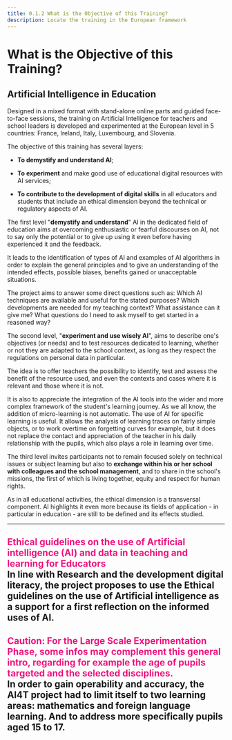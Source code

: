 ```yaml
---
title: 0.1.2 What is the Objective of this Training?
description: Locate the training in the European framework
---
```


# What is the Objective of this Training?

## Artificial Intelligence in Education

Designed in a mixed format with stand-alone online parts and guided face-to-face sessions, the training on Artificial Intelligence for teachers and school leaders is developed and experimented at the European level in 5 countries: France, Ireland, Italy, Luxembourg, and Slovenia.

The objective of this training has several layers:

-   **To demystify and understand AI**;

-   **To experiment** and make good use of educational digital resources with AI services;

-   **To contribute to the development of digital skills** in all educators and students that include an ethical dimension beyond the technical or regulatory aspects of AI.

The first level "**demystify and understand**" AI in the dedicated field of education aims at overcoming enthusiastic or fearful discourses on AI, not to say only the potential or to give up using it even before having experienced it and the feedback.

It leads to the identification of types of AI and examples of AI algorithms in order to explain the general principles and to give an understanding of the intended effects, possible biases, benefits gained or unacceptable situations.

The project aims to answer some direct questions such as: Which AI techniques are available and useful for the stated purposes? Which developments are needed for my teaching context? What assistance can it give me? What questions do I need to ask myself to get started in a reasoned way?

The second level, "**experiment and use wisely AI**", aims to describe one's objectives (or needs) and to test resources dedicated to learning, whether or not they are adapted to the school context, as long as they respect the regulations on personal data in particular.

The idea is to offer teachers the possibility to identify, test and assess the benefit of the resource used, and even the contexts and cases where it is relevant and those where it is not.

It is also to appreciate the integration of the AI tools into the wider and more complex framework of the student's learning journey. As we all know, the addition of micro-learning is not automatic. The use of AI for specific learning is useful. It allows the analysis of learning traces on fairly simple objects, or to work overtime on forgetting curves for example, but it does not replace the contact and appreciation of the teacher in his daily relationship with the pupils, which also plays a role in learning over time.

The third level invites participants not to remain focused solely on technical issues or subject learning but also to **exchange within his or her school with colleagues and the school management**, and to share in the school's missions, the first of which is living together, equity and respect for human rights.

As in all educational activities, the ethical dimension is a transversal component. AI highlights it even more because its fields of application - in particular in education - are still to be defined and its effects studied.

---
<span style="color:#EE147F">**Ethical guidelines on the use of Artificial intelligence (AI) and data in teaching and learning for Educators**</span>  
In line with Research and the development digital literacy, the project proposes to use the Ethical guidelines on the use of Artificial intelligence as a support for a first reflection on the informed uses of AI.
---
<span style="color:#EE147F">**Caution: For the Large Scale Experimentation Phase, some infos may complement this general intro, regarding for example the age of pupils targeted and the selected disciplines**.</span>  
In order to gain operability and accuracy, the AI4T project had to limit itself to two learning areas: mathematics and foreign language learning. And to address more specifically pupils aged 15 to 17.
---
